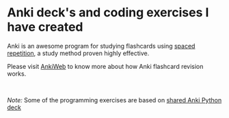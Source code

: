 # Anki deck's and coding exercises I have created
Anki is an awesome program for studying flashcards using [spaced repetition](https://en.wikipedia.org/wiki/Spaced_repetition), a study method proven highly effective.

Please visit [AnkiWeb](https://apps.ankiweb.net/) to know more about how Anki flashcard revision works. 

<br>

*Note:* Some of the programming exercises are based on [shared Anki Python deck](https://ankiweb.net/shared/info/1060094053)  




